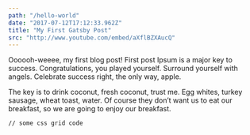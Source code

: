 ```yaml
---
path: "/hello-world"
date: "2017-07-12T17:12:33.962Z"
title: "My First Gatsby Post"
src: "http://www.youtube.com/embed/aXflBZXAucQ"
---
```

Oooooh-weeee, my first blog post!
First post Ipsum is a major key to success. Congratulations, you played yourself. Surround yourself with angels. Celebrate success right, the only way, apple.

The key is to drink coconut, fresh coconut, trust me. Egg whites, turkey sausage, wheat toast, water. Of course they don’t want us to eat our breakfast, so we are going to enjoy our breakfast.

<pre><code>// some css grid code </code></pre>

